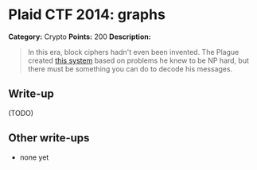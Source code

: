 # Plaid CTF 2014: graphs

**Category:** Crypto
**Points:** 200
**Description:**

> In this era, block ciphers hadn't even been invented. The Plague created [this system](graphs-0011fa3a98e9d40d4a671807eb817ca0.tar.bz2) based on problems he knew to be NP hard, but there must be something you can do to decode his messages.

## Write-up

(TODO)

## Other write-ups

* none yet
